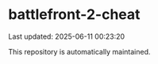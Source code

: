 # battlefront-2-cheat

Last updated: 2025-06-11 00:23:20

This repository is automatically maintained.
